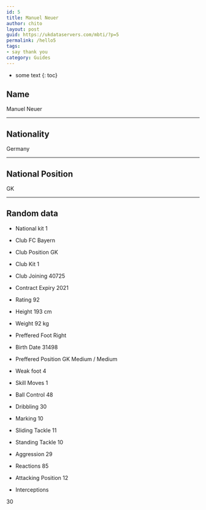 ```yaml
---
id: 5
title: Manuel Neuer
author: chito
layout: post
guid: https://ukdataservers.com/mbti/?p=5
permalink: /hello5
tags:
- say thank you
category: Guides
---
```


* some text
{: toc}


## Name  
Manuel Neuer 

* * *

## Nationality  
Germany 

* * *

## National Position  
GK 

* * *

## Random data 

  * National kit 
1 

  * Club 
FC Bayern 

  * Club Position 
GK 

  * Club Kit 
1 

  * Club Joining 
40725 

  * Contract Expiry 
2021 

  * Rating 
92 

  * Height 
193 cm 

  * Weight 
92 kg 

  * Preffered Foot 
Right 

  * Birth Date 
31498 

  * Preffered Position 
GK Medium / Medium 

  * Weak foot 
4 

  * Skill Moves 
1 

  * Ball Control 
48 

  * Dribbling 
30 

  * Marking 
10 

  * Sliding Tackle 
11 

  * Standing Tackle 
10 

  * Aggression 
29 

  * Reactions 
85 

  * Attacking Position 
12 

  * Interceptions 

30